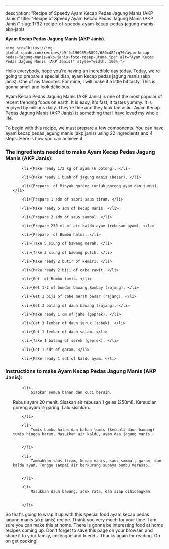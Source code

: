 ---
description: "Recipe of Speedy Ayam Kecap Pedas Jagung Manis (AKP Janis)"
title: "Recipe of Speedy Ayam Kecap Pedas Jagung Manis (AKP Janis)"
slug: 1792-recipe-of-speedy-ayam-kecap-pedas-jagung-manis-akp-janis

<p>
	<strong>Ayam Kecap Pedas Jagung Manis (AKP Janis)</strong>. 
	
</p>
<p>
	
	<img src="https://img-global.cpcdn.com/recipes/b9ffd196985e5892/680x482cq70/ayam-kecap-pedas-jagung-manis-akp-janis-foto-resep-utama.jpg" alt="Ayam Kecap Pedas Jagung Manis (AKP Janis)" style="width: 100%;">
	
	
</p>
<p>
	Hello everybody, hope you're having an incredible day today. Today, we're going to prepare a special dish, ayam kecap pedas jagung manis (akp janis). One of my favorites. For mine, I will make it a little bit tasty. This is gonna smell and look delicious.
</p>
	
<p>
	
</p>
<p>
	Ayam Kecap Pedas Jagung Manis (AKP Janis) is one of the most popular of recent trending foods on earth. It is easy, it's fast, it tastes yummy. It is enjoyed by millions daily. They're fine and they look fantastic. Ayam Kecap Pedas Jagung Manis (AKP Janis) is something that I have loved my whole life.
</p>

<p>
To begin with this recipe, we must prepare a few components. You can have ayam kecap pedas jagung manis (akp janis) using 22 ingredients and 4 steps. Here is how you can achieve it.
</p>

<h3>The ingredients needed to make Ayam Kecap Pedas Jagung Manis (AKP Janis):</h3>

<ol>
	
		<li>{Make ready 1/2 kg of ayam (6 potong). </li>
	
		<li>{Make ready 1 buah of jagung manis (besar). </li>
	
		<li>{Prepare  of Minyak goreng (untuk goreng ayam dan tumis). </li>
	
		<li>{Prepare 1 sdm of saori saus tiram. </li>
	
		<li>{Make ready 5 sdm of kecap manis. </li>
	
		<li>{Prepare 2 sdm of saus sambal. </li>
	
		<li>{Prepare 250 ml of air kaldu ayam (rebusan ayam). </li>
	
		<li>{Prepare  of Bumbu halus. </li>
	
		<li>{Take 5 siung of bawang merah. </li>
	
		<li>{Take 3 siung of bawang putih. </li>
	
		<li>{Make ready 2 butir of kemiri. </li>
	
		<li>{Make ready 2 biji of cabe rawit. </li>
	
		<li>{Get  of Bumbu tumis. </li>
	
		<li>{Get 1/2 of bundar bawang Bombay (rajang). </li>
	
		<li>{Get 3 biji of cabe merah besar (rajang). </li>
	
		<li>{Get 3 batang of daun bawang (rajang). </li>
	
		<li>{Make ready 1 cm of jahe (geprek). </li>
	
		<li>{Get 3 lembar of daun jeruk (sobek). </li>
	
		<li>{Get 1 lembar of daun salam. </li>
	
		<li>{Take 1 batang of sereh (geprek). </li>
	
		<li>{Get 1 sdt of garam. </li>
	
		<li>{Make ready 1 sdt of kaldu ayam. </li>
	
</ol>
<p>
	
</p>

<h3>Instructions to make Ayam Kecap Pedas Jagung Manis (AKP Janis):</h3>

<ol>
	
		<li>
			Siapkan semua bahan dan cuci bersih. 
Rebus ayam 20 menit. Sisakan air rebusan 1 gelas (250ml). Kemudian goreng ayam ½ garing. Lalu sisihkan..
			
			
		</li>
	
		<li>
			Tumis bumbu halus dan bahan tumis (kecuali daun bawang) tumis hingga harum. Masukkan air kaldu, ayam dan jagung manis..
			
			
		</li>
	
		<li>
			Tambahkan saus tiram, kecap manis, saus sambal, garam, dan kaldu ayam. Tunggu sampai air berkurang supaya bumbu meresap.
			
			
		</li>
	
		<li>
			Masukkan daun bawang, aduk rata, dan siap dihidangkan.
			
			
		</li>
	
</ol>

<p>
	
</p>

<p>
	So that's going to wrap it up with this special food ayam kecap pedas jagung manis (akp janis) recipe. Thank you very much for your time. I am sure you can make this at home. There is gonna be interesting food at home recipes coming up. Don't forget to save this page on your browser, and share it to your family, colleague and friends. Thanks again for reading. Go on get cooking!
</p>
